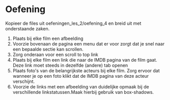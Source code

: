 # Oefening
Kopieer de files uit oefeningen_les_2/oefening_4 en breid uit met onderstaande zaken.
1. Plaats bij elke film een afbeelding 
2. Voorzie bovenaan de pagina een menu dat er voor zorgt dat je snel naar een bepaalde sectie kan scrollen. 
3. Zorg onderaan voor een scroll to top link
4. Plaats bij elke film een link die naar de IMDB pagina van de film gaat. Deze link moet steeds in dezelfde (andere) tab openen
5. Plaats foto's van de belangrijkste acteurs bij elke film. Zorg ervoor dat wanneer je op een foto klikt dat de IMDB pagina van deze acteur verschijnt.
6. Voorzie de links met een afbeelding van duidelijke opmaak bij de verschillende linkstatussen.Maak hierbij gebruik van box-shadows.